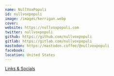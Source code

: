 ```yaml
---
name: NullVoxPopuli
id: nullvoxpopuli
image: /images/kerrigan.webp
cover:
website: https://nullvoxpopuli.com
twitter: nullvoxpopuli
github: https://github.com/nullvoxpopuli
gitlab: https://gitlab.com/nullvoxpopuli
mastodon: https://mastodon.coffee/@nullvoxpopuli
facebook:
location: United States
---
```


<a href="/page/links">Links &amp; Socials</a>
